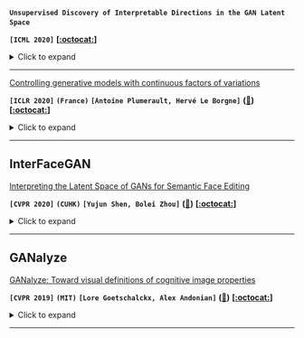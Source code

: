 **`Unsupervised Discovery of Interpretable Directions in the GAN Latent Space`**

**`[ICML 2020]`** **[[:octocat:](https://github.com/anvoynov/GANLatentDiscovery)]** 

<details><summary>Click to expand</summary><p>

![A9Rlu0i5j_139dt6w_ea4](https://raw.githubusercontent.com/yzy1996/Image-Hosting/master/20201101155344.png)


Features: **unsupervised, background removal**

Method: via jointly learning **a set of directions** and a **model** to distinguish the corresponding image transformations



based on InfoGAN



有一个解耦开的矩阵 $A \in \mathbb{R}^{d \times K}$

一个网络R，用来判断是哪个解耦出来的分量

Self-supervised learning

![mylatex20201030_110850](https://raw.githubusercontent.com/yzy1996/Image-Hosting/master/20201030110908.svg)



</p></details>

---



[Controlling generative models with continuous factors of variations](https://arxiv.org/abs/2001.10238)

**`[ICLR 2020]`**	**`(France)`**	**`[Antoine Plumerault, Hervé Le Borgne]`**	**([:memo:]())**	**[[:octocat:](https://github.com/AntoinePlumerault/Controlling-generative-models-with-continuous-factors-of-variations)]**



<details><summary>Click to expand</summary><p>

Features: 

main contribution: solves the optimization problem in the latent space that maximizes the score of the pretrained model, predicting image memorability. Want to increase of memorability



for an original generation: $G: z \in \mathcal{Z} \rightarrow \mathcal{I}$

want a transformation: $\mathcal{T}_{t}: \mathcal{I} \rightarrow \mathcal{I}$ ($\mathcal{T}$ is a rotation, then $t$ is the angle)



> Dataset

[dSprites]() and [ILSVRC]()



> GAN model

[BigGAN](): two vector input (a latent vector **z** and a one-hot vector **c** to generate conditional categories)



</p></details>

---

## InterFaceGAN

[Interpreting the Latent Space of GANs for Semantic Face Editing](https://arxiv.org/abs/1907.10786)

**`[CVPR 2020]`**	**`(CUHK)`**	**`[Yujun Shen, Bolei Zhou]`**	**([:memo:]())**	**[[:octocat:](https://github.com/genforce/interfacegan)]**

<details><summary>Click to expand</summary><p>


<div align=center><img width="300" src="https://raw.githubusercontent.com/yzy1996/Image-Hosting/master/20201119220419.png"/></div>

> Assumption

For any binary semantic (e.g., male v.s. female), there exists a **hyperplane** in the latent space serving as the **separation boundary**. Semantic remains the same when the latent code walks within the same side of the hyperplane yet turns into the opposite when across the boundary.

> Formulation

$$
\mathrm{d}(\mathbf{n}, \mathbf{z})=\mathbf{n}^{T} \mathbf{z}
$$

$$
f(g(\mathbf{z}))=\lambda \mathrm{d}(\mathbf{n}, \mathbf{z})
$$

$G$: use the Generator of [PGGAN]() and [StyleGAN]() which are pretrained on [CelebA-HQ]()

> Main 

latent code z -> image x -> label

latent code z -> label

then train five independent linear SVMs on pose, smile, age, gender, eyeglasses

finally find n and edit the latent code z with $z_{edit} = z + \alpha n$



</p></details>

---

## GANalyze

[GANalyze: Toward visual definitions of cognitive image properties](https://arxiv.org/abs/1906.10112)

**`[CVPR 2019]`**	**`(MIT)`**	**`[Lore Goetschalckx, Alex Andonian]`**	**([:memo:]())**	**[[:octocat:](https://github.com/LoreGoetschalckx/GANalyze)]**

<details><summary>Click to expand</summary><p>


![image-20201119164856956](https://raw.githubusercontent.com/yzy1996/Image-Hosting/master/20201119164859.png)

**Formulation**
$$
\operatorname{argmin}_{\theta} \mathcal{L}(\theta)=\mathbb{E}_{\mathbf{z}, \mathbf{y}, \alpha}\left[\left(A\left(G\left(T_{\theta}(\mathbf{z}, \alpha), \mathbf{y}\right)\right)-(A(G(\mathbf{z}, \mathbf{y}))+\alpha)\right)^{2}\right]
$$

$$
T_{\theta}(\mathbf{z}, \alpha)=\mathbf{z}+\alpha \theta
$$

$G$: use the Generator of [BigGAN]() which is pretrained on ImageNet

$A$: use a CNN of [MemNet]() to assesses an image property of memorability

$T$: moves the input $\mathbf{z}$ along a certain direction $\theta$ 

learn to increase (or decrease) the memorability with a certain amount $\alpha$



</p></details>

---

